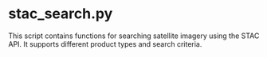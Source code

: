 # stac_search.py

This script contains functions for searching satellite imagery using the STAC API. It supports different product types and search criteria.